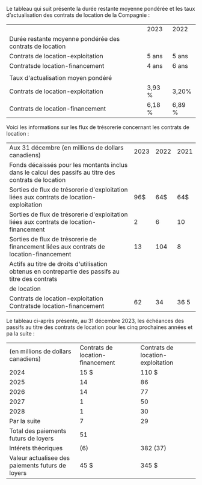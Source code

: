 Le tableau qui suit présente la durée restante moyenne pondérée et les taux d’actualisation des contrats de location de la Compagnie :  

<html><body><table><tr><td></td><td>2023</td><td>2022</td></tr><tr><td>Durée restante moyenne pondérée des contrats de location</td><td></td><td></td></tr><tr><td>Contrats de location-exploitation</td><td>5 ans</td><td>5 ans</td></tr><tr><td>Contratsde location-financement</td><td> 4 ans</td><td>6 ans</td></tr><tr><td></td><td></td><td></td></tr><tr><td>Taux d'actualisation moyen pondéré</td><td></td><td></td></tr><tr><td>Contrats de location-exploitation</td><td>3,93 %</td><td>3,20%</td></tr><tr><td>Contrats de location-financement</td><td>6,18 %</td><td>6,89 %</td></tr></table></body></html>  

Voici les informations sur les flux de trésorerie concernant les contrats de location :  

<html><body><table><tr><td>Aux 31 décembre (en millions de dollars canadiens)</td><td>2023</td><td>2022</td><td>2021</td></tr><tr><td>Fonds décaissés pour les montants inclus dans le calcul des passifs au titre des contrats de location</td><td></td><td></td><td></td></tr><tr><td>Sorties de flux de trésorerie d'exploitation liées aux contrats de location-exploitation</td><td>96$</td><td>64$</td><td>64$</td></tr><tr><td>Sorties de flux de trésorerie d'exploitation liées aux contrats de location-financement</td><td>2</td><td>6</td><td>10</td></tr><tr><td>Sorties de flux de trésorerie de financement liées aux contrats de location-financement</td><td>13</td><td>104</td><td>8</td></tr><tr><td>Actifs au titre de droits d'utilisation obtenus en contrepartie des passifs au titre des contrats</td><td></td><td></td><td></td></tr><tr><td>de location</td><td></td><td></td><td></td></tr><tr><td>Contrats de location-exploitation Contratsde location-financement</td><td>62</td><td>34</td><td>36 5</td></tr></table></body></html>  

Le tableau ci-après présente, au 31 décembre 2023, les échéances des passifs au titre des contrats de location pour les cinq prochaines années et pa la suite :  

<html><body><table><tr><td>(en millions de dollars canadiens)</td><td>Contrats de location- financement</td><td>Contrats de location- exploitation</td></tr><tr><td>2024</td><td>15 $</td><td>110 $</td></tr><tr><td>2025</td><td>14</td><td>86</td></tr><tr><td>2026</td><td>14</td><td>77</td></tr><tr><td>2027</td><td>1</td><td>50</td></tr><tr><td>2028</td><td>1</td><td>30</td></tr><tr><td>Par la suite</td><td>7</td><td>29</td></tr><tr><td>Total des paiements futurs de loyers</td><td>51</td><td></td></tr><tr><td>Intérets théoriques</td><td>(6)</td><td>382 (37)</td></tr><tr><td> Valeur actualisee des paiements futurs de loyers</td><td>45 $</td><td>345 $</td></tr></table></body></html>  